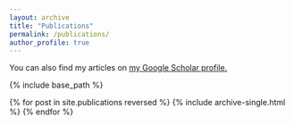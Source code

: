 ```yaml
---
layout: archive
title: "Publications"
permalink: /publications/
author_profile: true
---
```



  You can also find my articles on <u><a href="{{https://scholar.google.com/citations?user=zFNkIuMAAAAJ&hl=en}}">my Google Scholar profile</a>.</u>


{% include base_path %}

{% for post in site.publications reversed %}
  {% include archive-single.html %}
{% endfor %}
